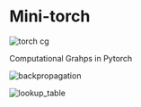 # Mini-torch

![torch cg](https://github.com/user-attachments/assets/ca860c5d-0718-437d-8ab1-ecb0dc4db608)

Computational Grahps in Pytorch






![backpropagation](https://github.com/user-attachments/assets/872fd54e-02c5-4402-9e88-b1e00a8a6575)



![lookup_table](https://github.com/user-attachments/assets/06eb8fcd-8475-47b7-8202-de3f0d739e74)
